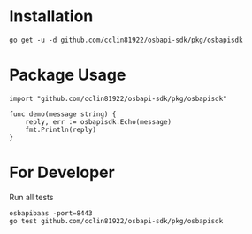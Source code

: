 # Installation

```
go get -u -d github.com/cclin81922/osbapi-sdk/pkg/osbapisdk
```

# Package Usage

```
import "github.com/cclin81922/osbapi-sdk/pkg/osbapisdk"

func demo(message string) {
    reply, err := osbapisdk.Echo(message)
    fmt.Println(reply)
}
```

# For Developer

Run all tests

```
osbapibaas -port=8443
go test github.com/cclin81922/osbapi-sdk/pkg/osbapisdk
```